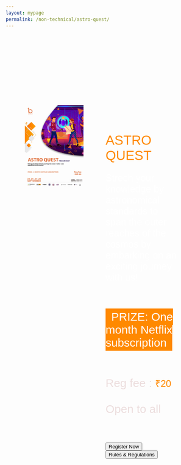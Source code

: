 ```yaml
---
layout: mypage
permalink: /non-technical/astro-quest/
---
```

<style>

body{
    color: #ffffff;
}

.container-ideathon{
    margin-top: 200px;
    margin-left: auto;
    margin-right: auto;
    display: grid;
    grid-template-columns: 1fr 1fr;
    max-width: 80%;
    column-gap: 20px;
    margin-bottom: 100px;
}

.boxes img{
    max-width: 80%;
    justify-self: center;
}
.boxes p{
    font-size: 25px;
    font-family: Verdana, Geneva, Tahoma, sans-serif;
    font-weight: 100;
}
.boxes h4{
    font-family: Verdana, Geneva, Tahoma, sans-serif;
    color: #ecdddd;
    font-size: 30px;
    margin-bottom: 20px;
    padding-top: 30px;
    font-weight: 400;
}
.boxes h5{
    color: #ffffff;
    font-size: 20px;
    font-weight: 300;
    padding-top: 30px;
}
#prize{
    font-family: Arial, Helvetica, sans-serif;
    background-color: #ff8900;
    padding:5px 15px;
    color: #ffffff;
}
.date-sub{
    color: #ff8900;
    font-family: monospace;
    letter-spacing: .0001rem;
}
.boxes:nth-child(3){
    margin-top: 80px;
    margin-bottom: 200px;
    
    justify-self: center;
}

.ab{
    color: #ff8900;
    font-size: 25px;
    font-weight: 200;
}
.c{
    font-size: 35px;
}
@media(max-width: 767px){
    .container-ideathon{
        grid-template-columns: 1fr;

    }
    .boxes img{
        max-width: 100%;
    }

    .boxes h4{
        font-size: 22px;
        font-weight: 200;
        color: #ffffff;
    }
    .container-ideathon .boxes:nth-child(1){
        display: block;
    }
    .c{
        font-size: 30px;
    }
}
.btn-01{
    margin-right: 50px;
}
</style>


<div class="container-ideathon">
    <div class="boxes">
        <img src="/static/images/Astro quest_Final.jpg" alt="poster">
    </div>
    <div class="boxes">
        <h4><span class="ab c">ASTRO QUEST</span></h4>
        <p>Strech your knowledge by astronomical standards to span the outer reaches of the cosmos by embarking on an exciting journey with us!</p>
        <h4><span id="prize">PRIZE: One month Netflix subscription</span></h4>
        <h4>Reg fee : <span class="ab">₹20 </span> <br><br>
            Open to all <br><br>
            </h4><br>
            <a href="https://rzp.io/l/bitfliptreasurehunt"><button class="btn-01">Register Now</button></a>
            <a href="/static/BITFLIP_ASTRO QUEST_GENERAL INSTRUCTIONS.pdf"><button class="btn-01">Rules & Regulations</button></a>
    </div>
</div>

